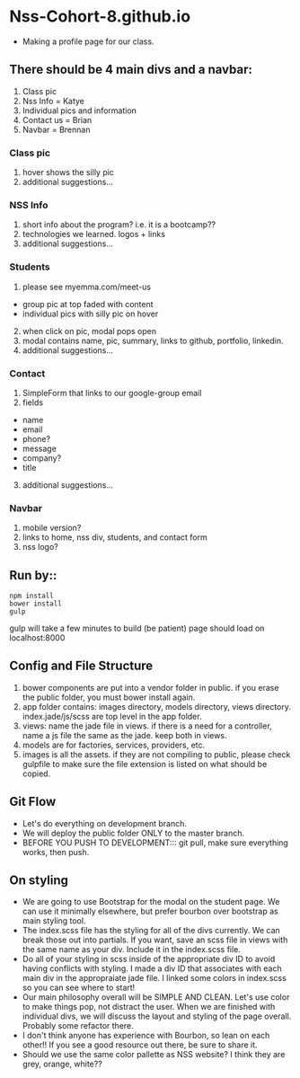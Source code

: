 # Nss-Cohort-8.github.io

* Making a profile page for our class.

## There should be 4 main divs and a navbar:
1. Class pic
2. Nss Info = Katye
3. Individual pics and information
4. Contact us = Brian
5. Navbar = Brennan

### Class pic
1. hover shows the silly pic
2. additional suggestions...

### NSS Info
1. short info about the program? i.e. it is a bootcamp??
2. technologies we learned. logos + links
3. additional suggestions...

### Students
1. please see myemma.com/meet-us
  * group pic at top faded with content
  * individual pics with silly pic on hover
2. when click on pic, modal pops open
3. modal contains name, pic, summary, links to github, portfolio, linkedin.
4. additional suggestions...

### Contact
1. SimpleForm that links to our google-group email
2. fields
 * name
 * email
 * phone?
 * message
 * company?
 * title
3. additional suggestions...

### Navbar
1. mobile version?
2. links to home, nss div, students, and contact form
3. nss logo?

## Run by::

```
npm install
bower install
gulp
```

gulp will take a few minutes to build (be patient)
page should load on localhost:8000


## Config and File Structure
1. bower components are put into a vendor folder in public. if you erase the public folder, you must bower install again.
2. app folder contains: images directory, models directory, views directory. index.jade/js/scss are top level in the app folder.
3. views: name the jade file in views. if there is a need for a controller, name a js file the same as the jade. keep both in views.
4. models are for factories, services, providers, etc.
5. images is all the assets. if they are not compiling to public, please check gulpfile to make sure the file extension is listed on what should be copied.

## Git Flow
* Let's do everything on development branch.
* We will deploy the public folder ONLY to the master branch.
* BEFORE YOU PUSH TO DEVELOPMENT::: git pull, make sure everything works, then push.

## On styling
* We are going to use Bootstrap for the modal on the student page. We can use it minimally elsewhere, but prefer bourbon over bootstrap as main styling tool.
* The index.scss file has the styling for all of the divs currently. We can break those out into partials. If you want, save an scss file in views with the same name as your div. Include it in the index.scss file.
* Do all of your styling in scss inside of the appropriate div ID to avoid having conflicts with styling. I made a div ID that associates with each main div in the appropraiate jade file. I linked some colors in index.scss so you can see where to start!
* Our main philosophy overall will be SIMPLE AND CLEAN. Let's use color to make things pop, not distract the user. When we are finished with individual divs, we will discuss the layout and styling of the page overall. Probably some refactor there.
* I don't think anyone has experience with Bourbon, so lean on each other!! If you see a good resource out there, be sure to share it.
* Should we use the same color pallette as NSS website? I think they are grey, orange, white?? 
